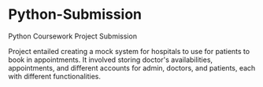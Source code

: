 # Python-Submission
Python Coursework Project Submission

Project entailed creating a mock system for hospitals to use for patients to book in appointments.
It involved storing doctor's availabilities, appointments, and different accounts for admin, doctors, and patients, each with different functionalities.
